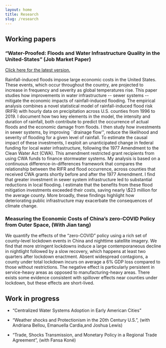 ```yaml
---
layout: home
title: Research
slug: /research
---
```

## Working papers 
###   “Water-Proofed: Floods and Water Infrastructure Quality in the United-States” (Job Market Paper)
<a href="https://www.dropbox.com/scl/fi/d1qeatgdnwvc6p2a8axj0/storm_and_water_infrastructure_rkouassi.pdf?rlkey=uzgn1ufe57yaz0e38qgedchsj&dl=0">Click here for the latest version.</a>
<p>Rainfall-induced floods impose large economic costs in the United States. These events, which occur throughout the country, are projected to increase in frequency and severity as global temperatures rise. This paper studies how improvements in water infrastructure -- sewer systems -- mitigate the economic impacts of rainfall-induced flooding. The empirical analysis combines a novel statistical model of rainfall-induced flood risk (RIFR) with hourly data on precipitation across U.S. counties from 1996 to 2019. I document how two key elements in the model, the intensity and duration of rainfall, both contribute to predict the occurrence of actual floods and the economic damage from floods. I then study how investments in sewer systems, by improving ``drainage flow'', reduce the likelihood and severity of flooding for a given level of rainfall. To estimate the causal impact of these investments, I exploit an unanticipated change in federal funding for local water infrastructure, following the 1977 Amendment to the Clean Water Act (CWA). This amendment restricted grant recipients from using CWA funds to finance stormwater systems. My analysis is based on a continuous difference-in-differences framework that compares the relationship between the RIFR and flood occurrence, across counties that received CWA grants shortly before and after the 1977 Amendment. I find that greater investment in sewer system infrastructure led to substantial reductions in local flooding. I estimate that the benefits from these flood mitigation investments exceeded their costs, saving nearly \$23 million for the average county. More broadly, these findings highlight how deteriorating public infrastructure may exacerbate the consequences of climate change.</p>

### Measuring the Economic Costs of China’s zero-COVID Policy from Outer Space, (With Jian tang)
<p>
We quantify the effects of the “zero-COVID” policy using a rich set of county-level lockdown events in China and nighttime satellite imagery. 
We find that more stringent lockdowns induce a large contemporaneous decline in nightlight followed by a slow recovery, 
which happens at least two quarters after lockdown enactment. Absent widespread contagions, a county under total lockdown 
incurs on average a 6% GDP loss compared to those without restrictions. The negative effect is particularly persistent in
 service-heavy areas as opposed to manufacturing-heavy areas. There exists some evidence consistent with spillover effects near 
 counties under lockdown, but these effects are short-lived.
</p>

## Work in progress
* “Centralized Water Systems Adoption in Early American Cities”

* “Weather shocks and Protectionism in the 20th Century U.S.”, (with Andriana Bellou, Emanuella Cardia,and Joshua Lewis)

* “Trade, Shocks Transmission, and Monetary Policy in a Regional Trade Agreement”, (with Fansa Koné)

<br />
